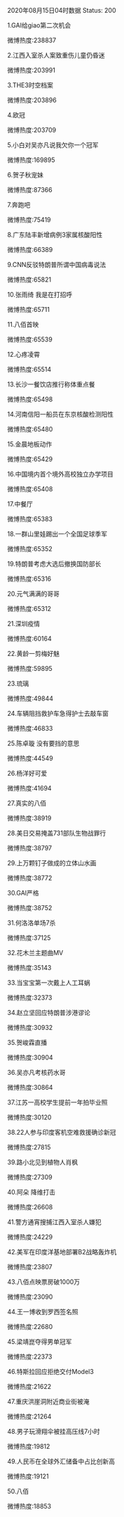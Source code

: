 2020年08月15日04时数据
Status: 200

1.GAI给giao第二次机会

微博热度:238837

2.江西入室杀人案致重伤儿童仍昏迷

微博热度:203991

3.THE3时空档案

微博热度:203896

4.欧冠

微博热度:203709

5.小白对吴亦凡说我欠你一个冠军

微博热度:169895

6.贺子秋宠妹

微博热度:87366

7.奔跑吧

微博热度:75419

8.广东陆丰新增病例3家属核酸阳性

微博热度:66389

9.CNN反驳特朗普所谓中国病毒说法

微博热度:65821

10.张雨绮 我是在打招呼

微博热度:65711

11.八佰首映

微博热度:65539

12.心疼凌霄

微博热度:65514

13.长沙一餐饮店推行称体重点餐

微博热度:65498

14.河南信阳一船员在东京核酸检测阳性

微博热度:65480

15.金晨地板动作

微博热度:65429

16.中国境内首个境外高校独立办学项目

微博热度:65408

17.中餐厅

微博热度:65383

18.一群山里娃踢出一个全国足球季军

微博热度:65352

19.特朗普考虑大选后撤换国防部长

微博热度:65316

20.元气满满的哥哥

微博热度:65312

21.深圳疫情

微博热度:60164

22.黄龄一剪梅好魅

微博热度:59895

23.琉璃

微博热度:49844

24.车辆阻挡救护车急得护士去敲车窗

微博热度:46833

25.陈卓璇 没有要挡的意思

微博热度:44549

26.杨洋好可爱

微博热度:41694

27.真实的八佰

微博热度:38919

28.美日交易掩盖731部队生物战罪行

微博热度:38797

29.上万颗钉子做成的立体山水画

微博热度:38772

30.GAI严格

微博热度:38752

31.何洛洛单场7杀

微博热度:37125

32.花木兰主题曲MV

微博热度:35143

33.当宝宝第一次戴上人工耳蜗

微博热度:32373

34.赵立坚回应特朗普涉港谬论

微博热度:30932

35.贺峻霖直播

微博热度:30904

36.吴亦凡考核药水哥

微博热度:30864

37.江苏一高校学生提前一年拍毕业照

微博热度:30120

38.22人参与印度客机空难救援确诊新冠

微博热度:27815

39.路小北见到植物人肖枫

微博热度:27309

40.阿朵 降维打击

微博热度:26608

41.警方通宵搜捕江西入室杀人嫌犯

微博热度:24229

42.美军在印度洋基地部署B2战略轰炸机

微博热度:23807

43.八佰点映票房破1000万

微博热度:23090

44.王一博收到罗西签名照

微博热度:22680

45.梁靖崑夺得男单冠军

微博热度:22373

46.特斯拉回应拒绝交付Model3

微博热度:21622

47.重庆洪崖洞附近商业街被淹

微博热度:21264

48.男子玩滑翔伞被挂高压线7小时

微博热度:19812

49.人民币在全球外汇储备中占比创新高

微博热度:19121

50.八佰

微博热度:18853

